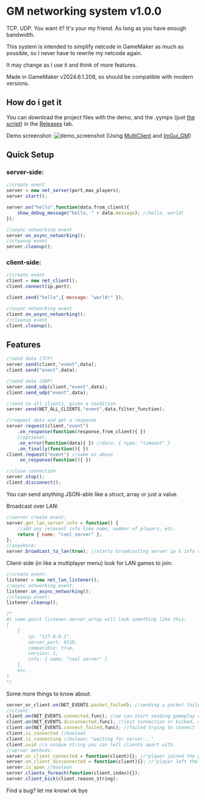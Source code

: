 # GM networking system v1.0.0

TCP. UDP. You want it? It's your my friend. As long as you have enough bandwidth.

This system is intended to simplify netcode in GameMaker as much as possible, so I never have to rewrite my netcode again. 

It may change as I use it and think of more features.

Made in GameMaker v2024.6.1.208, so should be compatible with modern versions.

## How do i get it

You can download the project files with the demo, and the .yymps (just [the script](https://github.com/Antidissmist/gm_networking_system/blob/main/scripts/scr_networking_system/scr_networking_system.gml)) in the [Releases](https://github.com/Antidissmist/gm_networking_system/releases) tab.

Demo screenshot:
![demo_screenshot](https://github.com/user-attachments/assets/f9f5cbd4-5e8c-44af-9440-b22104347adf)
(Using [MultiClient](https://github.com/tabularelf/MultiClient) and [ImGui_GM](https://github.com/nommiin/ImGui_GM))

## Quick Setup

### server-side:
```js
//create event
server = new net_server(port,max_players);
server.start();

server.on("hello",function(data,from_client){
    show_debug_message("hello, " + data.message); //hello, world!
});

//async networking event
server.on_async_networking();
//cleanup event
server.cleanup();
```

### client-side:
```js
//create event
client = new net_client();
client.connect(ip,port);

client.send("hello",{ message: "world!" });

//async networking event
client.on_async_networking();
//cleanup event
client.cleanup();
```

## Features


```js
//send data (TCP)
server.send(client,"event",data);
client.send("event",data);

//send data (UDP)
server.send_udp(client,"event",data);
client.send_udp("event",data);

//send to all clients, given a condition
server.send(NET_ALL_CLIENTS,"event",data,filter_function);

//request data and get a response
server.request(client,"event")
    .on_response(function(response,from_client){ })
    //optional:
    .on_error(function(data){ }) //data: { type: "timeout" }
    .on_finally(function(){ })
client.request("event") //same as above
    .on_response(function(){ })

//close connection
server.stop();
client.disconnect();
```
You can send anything JSON-able like a struct, array or just a value.

Broadcast over LAN:
```js
//server create event:
server.get_lan_server_info = function() {
    //add any relevant info like name, number of players, etc.
    return { name: "cool server" };
};
//anywhere:
server.broadcast_to_lan(true); //starts broadcasting server ip & info over LAN
```
Client-side (in like a multiplayer menu) look for LAN games to join:
```js
//create event:
listener = new net_lan_listener();
//async networking event:
listener.on_async_networking();
//cleanup event:
listener.cleanup();

/*
At some point listener.server_array will look something like this:
[
    {
        ip: "127.0.0.1",
        server_port: 6510,
        compatible: true,
        version: 1,
        info: { name: "cool server" }
    },
    etc...
]
*/
```
Some more things to know about:
```js
server_or_client.on(NET_EVENTS.packet_failed); //sending a packet failed multiple times, maybe quit to menu
//client:
client.on(NET_EVENTS.connected,func); //we can start sending gameplay related stuff
client.on(NET_EVENTS.disconnected,func); //lost connection or kicked, quit to menu
client.on(NET_EVENTS.connect_failed,func); //failed trying to connect to server, quit to menu?
client.is_connected //boolean
client.is_connecting //bolean; "waiting for server..."
client.uuid //a unique string you can tell clients apart with.
//server methods:
server.on_client_connected = function(client){}; //"player joined the game!"
server.on_client_disconnected = function(client){}; //"player left the game!"
server.is_open //boolean
server.clients_foreach(function(client,index){});
server.client_kick(client,reason_string);
```


Find a bug? let me know! ok bye

